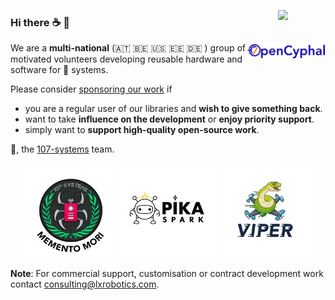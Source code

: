 <a href="https://107-systems.org/"><img align="right" src="https://raw.githubusercontent.com/107-systems/.github/main/logo/107-systems.png" width="15%"></a>
### Hi there :coffee: :wave:
<a href="https://opencyphal.org/"><img align="right" src="https://raw.githubusercontent.com/107-systems/.github/main/logo/opencyphal.svg" width="25%"></a>
We are a **multi-national** (:austria: :belgium: :us: :estonia: :de: ) group of motivated volunteers developing reusable hardware and software for :robot: systems.

Please consider [sponsoring our work](https://github.com/sponsors/107-systems) if
* you are a regular user of our libraries and **wish to give something back**.
* want to take **influence on the development** or **enjoy priority support**.
* simply want to **support high-quality open-source work**.

:hugs:, the [107-systems](https://107-systems.org/) team.

<p align="center">
  <a href="https://github.com/107-systems/l3xz"><img src="https://raw.githubusercontent.com/107-systems/.github/main/logo/l3xz-107-quick-nav.png" width="30%"></a>
  <a href="https://github.com/pika-spark"><img src="https://raw.githubusercontent.com/107-systems/.github/main/logo/pika-spark-107-quick-nav.png" width="30%"></a>
  <a href="https://github.com/107-systems/viper"><img src="https://raw.githubusercontent.com/107-systems/.github/main/logo/viper-107-quick-nav.jpg" width="30%"></a>
</p>

**Note**: For commercial support, customisation or contract development work contact consulting@lxrobotics.com.
